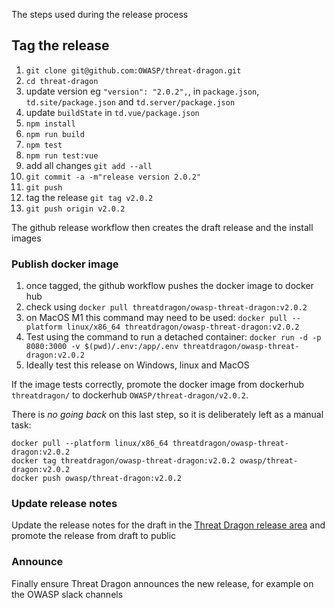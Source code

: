 The steps used during the release process

## Tag the release

1. `git clone git@github.com:OWASP/threat-dragon.git`
2. `cd threat-dragon`
3. update version eg `"version": "2.0.2",`, in `package.json`, `td.site/package.json` and `td.server/package.json`
4. update `buildState` in `td.vue/package.json`
5. `npm install`
6. `npm run build`
7. `npm test`
8. `npm run test:vue`
9. add all changes `git add --all`
10. `git commit -a -m"release version 2.0.2"`
11. `git push`
12. tag the release `git tag v2.0.2`
13. `git push origin v2.0.2`

The github release workflow then creates the draft release and the install images

### Publish docker image

1. once tagged, the github workflow pushes the docker image to docker hub
2. check using `docker pull threatdragon/owasp-threat-dragon:v2.0.2`
3. on MacOS M1 this command may need to be used:
    `docker pull --platform linux/x86_64 threatdragon/owasp-threat-dragon:v2.0.2`
4. Test using the command to run a detached container:
    `docker run -d -p 8080:3000 -v $(pwd)/.env:/app/.env threatdragon/owasp-threat-dragon:v2.0.2`
5. Ideally test this release on Windows, linux and MacOS

If the image tests correctly, promote the docker image
from dockerhub `threatdragon/` to dockerhub `OWASP/threat-dragon/v2.0.2`.

There is _no going back_ on this last step, so it is deliberately left as a manual task:

```text
docker pull --platform linux/x86_64 threatdragon/owasp-threat-dragon:v2.0.2
docker tag threatdragon/owasp-threat-dragon:v2.0.2 owasp/threat-dragon:v2.0.2
docker push owasp/threat-dragon:v2.0.2
```

### Update release notes

Update the release notes for the draft in the
[Threat Dragon release area](https://github.com/OWASP/threat-dragon/releases)
and promote the release from draft to public

### Announce

Finally ensure Threat Dragon announces the new release, for example on the OWASP slack channels
